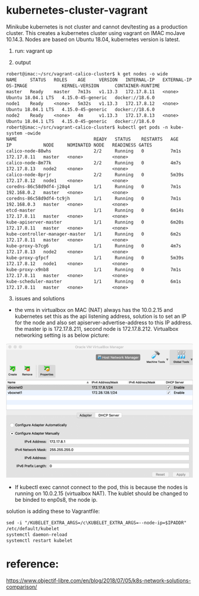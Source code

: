 # kubernetes-cluster-vagrant

Minikube kubernetes is not cluster and cannot dev/testing as a production cluster. This creates a kubernetes cluster using vagrant on IMAC moJave 10.14.3. Nodes are based on Ubuntu 18.04, kubernetes version is latest.
1. run:
vagrant up

2. output
```
robert@imac:~/src/vagrant-calico-cluster$ k get nodes -o wide
NAME     STATUS   ROLES    AGE     VERSION   INTERNAL-IP   EXTERNAL-IP   OS-IMAGE             KERNEL-VERSION      CONTAINER-RUNTIME
master   Ready    master   7m13s   v1.13.3   172.17.8.11   <none>        Ubuntu 18.04.1 LTS   4.15.0-45-generic   docker://18.6.0
node1    Ready    <none>   5m32s   v1.13.3   172.17.8.12   <none>        Ubuntu 18.04.1 LTS   4.15.0-45-generic   docker://18.6.0
node2    Ready    <none>   4m      v1.13.3   172.17.8.13   <none>        Ubuntu 18.04.1 LTS   4.15.0-45-generic   docker://18.6.0
robert@imac:~/src/vagrant-calico-cluster$ kubectl get pods -n kube-system -owide
NAME                             READY   STATUS    RESTARTS   AGE     IP            NODE     NOMINATED NODE   READINESS GATES
calico-node-88whs                2/2     Running   0          7m1s    172.17.8.11   master   <none>           <none>
calico-node-8m77k                2/2     Running   0          4m7s    172.17.8.13   node2    <none>           <none>
calico-node-8prjr                2/2     Running   0          5m39s   172.17.8.12   node1    <none>           <none>
coredns-86c58d9df4-j28q4         1/1     Running   0          7m1s    192.168.0.2   master   <none>           <none>
coredns-86c58d9df4-tc9jh         1/1     Running   0          7m1s    192.168.0.3   master   <none>           <none>
etcd-master                      1/1     Running   0          6m14s   172.17.8.11   master   <none>           <none>
kube-apiserver-master            1/1     Running   0          6m20s   172.17.8.11   master   <none>           <none>
kube-controller-manager-master   1/1     Running   0          6m2s    172.17.8.11   master   <none>           <none>
kube-proxy-b7cg6                 1/1     Running   0          4m7s    172.17.8.13   node2    <none>           <none>
kube-proxy-gfpcf                 1/1     Running   0          5m39s   172.17.8.12   node1    <none>           <none>
kube-proxy-x9nb8                 1/1     Running   0          7m1s    172.17.8.11   master   <none>           <none>
kube-scheduler-master            1/1     Running   0          6m1s    172.17.8.11   master   <none>           <none>
```

3. issues and solutions
* the vms in virtualbox on MAC (NAT) always has the 10.0.2.15 and kubernetes set this as the api listening address, solution is to set an IP for the node and also set apiserver-advertise-address to this IP address.
the master ip is 172.17.8.211, second node is 172.17.8.212. Virtualbox networking setting is as below picture:

![Alt text](images/virtualbox-networking.png "Virtualbox networking settings")
      
* If kubectl exec cannot connect to the pod, this is because the nodes is running on 10.0.2.15 (virtualbox NAT). The kublet should be changed to be binded to enp0s8, the node ip.

solution is adding these to Vagrantfile:
```
sed -i "/KUBELET_EXTRA_ARGS=/c\KUBELET_EXTRA_ARGS=--node-ip=$IPADDR" /etc/default/kubelet
systemctl daemon-reload
systemctl restart kubelet
```

# reference:

https://www.objectif-libre.com/en/blog/2018/07/05/k8s-network-solutions-comparison/

